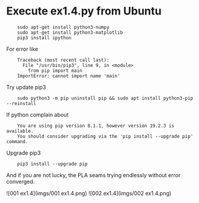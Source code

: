 # Execute ex1.4.py from Ubuntu

~~~
    sudo apt-get install python3-numpy
    sudo apt-get install python3-matplotlib
    pip3 install ipython

~~~

For error like

~~~
    Traceback (most recent call last):
      File "/usr/bin/pip3", line 9, in <module>
        from pip import main
    ImportError: cannot import name 'main'
~~~

Try update pip3

~~~
    sudo python3 -m pip uninstall pip && sudo apt install python3-pip --reinstall
~~~

If python complain about

~~~
    You are using pip version 8.1.1, however version 19.2.3 is available.
    You should consider upgrading via the 'pip install --upgrade pip' command.
~~~

Upgrade pip3

~~~
    pip3 install --upgrade pip
~~~

And if you are not lucky, the PLA seams trying endlessly without error converged.

![001 ex1.4](imgs/001 ex1.4.png)
![002 ex1.4](imgs/002 ex1.4.png)
